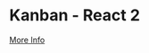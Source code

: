 # Kanban - React 2
[More Info](https://github.com/metacube-manthan-rajoria/Assignments/tree/main/003%20-%20UI%20Design%20%26%20Development/Chapter%20011%20-%20Kanban%20React%202)
